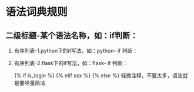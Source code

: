 #  语法词典规则

## 二级标题-某个语法名称，如：if判断：
1. 有序列表-1.python下的if写法，如：python- if 判断：
2. 有序列表-2.flask下的if写法，如：flask- if 判断：

    {% if is_login %}
    {% elif xxx %}
    {% else %}
    轻微注释，不要太多，语法就是要尽量简洁

